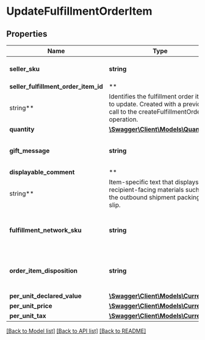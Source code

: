 # UpdateFulfillmentOrderItem

## Properties

Name | Type | Description | Notes
------------ | ------------- | ------------- | -------------
**seller_sku** | **string** | The seller SKU of the item. | [optional]
**seller_fulfillment_order_item_id** | **
string** | Identifies the fulfillment order item to update. Created with a previous call to the createFulfillmentOrder operation. |
**quantity** | [**\Swagger\Client\Models\Quantity**](Quantity.md) |  |
**gift_message** | **string** | A message to the gift recipient, if applicable. | [optional]
**displayable_comment** | **
string** | Item-specific text that displays in recipient-facing materials such as the outbound shipment packing slip. | [optional]
**fulfillment_network_sku** | **string** | Amazon&#x27;s fulfillment network SKU of the item. | [optional]
**order_item_disposition** | **string** | Indicates whether the item is sellable or unsellable. | [optional]
**per_unit_declared_value** | [**\Swagger\Client\Models\Currency**](Currency.md) |  | [optional]
**per_unit_price** | [**\Swagger\Client\Models\Currency**](Currency.md) |  | [optional]
**per_unit_tax** | [**\Swagger\Client\Models\Currency**](Currency.md) |  | [optional]

[[Back to Model list]](../../README.md#documentation-for-models) [[Back to API list]](../../README.md#documentation-for-api-endpoints) [[Back to README]](../../README.md)

